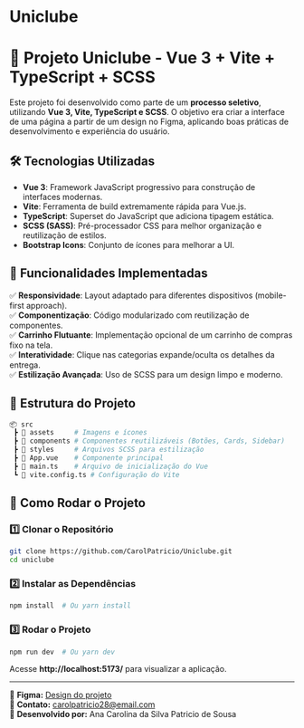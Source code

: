 # Uniclube

# 📌 Projeto Uniclube - Vue 3 + Vite + TypeScript + SCSS

Este projeto foi desenvolvido como parte de um **processo seletivo**, utilizando **Vue 3, Vite, TypeScript e SCSS**. O objetivo era criar a interface de uma página a partir de um design no Figma, aplicando boas práticas de desenvolvimento e experiência do usuário.

## 🛠 Tecnologias Utilizadas

- **Vue 3**: Framework JavaScript progressivo para construção de interfaces modernas.
- **Vite**: Ferramenta de build extremamente rápida para Vue.js.
- **TypeScript**: Superset do JavaScript que adiciona tipagem estática.
- **SCSS (SASS)**: Pré-processador CSS para melhor organização e reutilização de estilos.
- **Bootstrap Icons**: Conjunto de ícones para melhorar a UI.

## 📌 Funcionalidades Implementadas

✅ **Responsividade**: Layout adaptado para diferentes dispositivos (mobile-first approach).  
✅ **Componentização**: Código modularizado com reutilização de componentes.  
✅ **Carrinho Flutuante**: Implementação opcional de um carrinho de compras fixo na tela.  
✅ **Interatividade**: Clique nas categorias expande/oculta os detalhes da entrega.  
✅ **Estilização Avançada**: Uso de SCSS para um design limpo e moderno.

## 📂 Estrutura do Projeto

```bash
📦 src
 ┣ 📂 assets     # Imagens e ícones
 ┣ 📂 components # Componentes reutilizáveis (Botões, Cards, Sidebar)
 ┣ 📂 styles     # Arquivos SCSS para estilização
 ┣ 📜 App.vue    # Componente principal
 ┣ 📜 main.ts    # Arquivo de inicialização do Vue
 ┗ 📜 vite.config.ts # Configuração do Vite
```

## 🚀 Como Rodar o Projeto

### **1️⃣ Clonar o Repositório**
```bash
git clone https://github.com/CarolPatricio/Uniclube.git
cd uniclube
```

### **2️⃣ Instalar as Dependências**
```bash
npm install  # Ou yarn install
```

### **3️⃣ Rodar o Projeto**
```bash
npm run dev  # Ou yarn dev
```

Acesse **http://localhost:5173/** para visualizar a aplicação.

---

📌 **Figma:** [Design do projeto](https://www.figma.com/design/Su6XWhbGhqX6rXUeBQrdnX/Uniclube?node-id=0-1&t=vSjbzo6RgHKDIJ1l-1)  
📧 **Contato:** [carolpatricio28@email.com](mailto:carolpatricio28@gmail.com)  
💼 **Desenvolvido por:** Ana Carolina da Silva Patricio de Sousa


